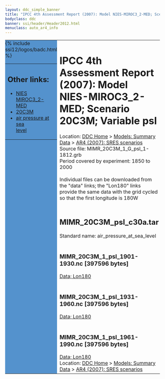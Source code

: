 ```yaml
---
layout: ddc_simple_banner
title: "IPCC 4th Assessment Report (2007): Model NIES-MIROC3_2-MED; Scenario 20C3M; Variable psl"
bodyclass: ddc
banner: ssi/header/Header2012.html
menuclass: auto_ar4_info
---
```



<table width="100%" border="0" cellspacing="0" cellpadding="0" style="border-collapse: collapse;">
<tr style="margin:0;padding:0;border:0;">
<td style="margin:0;padding:0;border:0;height:1pt;width:150pt;background:#5492CD;" valign="top" >

<div id="lh-col2" class="auto_ar4_info">
<table class="menumain" bgcolor="#5492CD" cellspacing="0" width="100%" border="0">
<tr><td>
<h2> Other links:</h2>
<ul>
<li><a href="/auto/ar4/model-NIES-MIROC3_2-MED.html">NIES<br/>MIROC3_2-MED</a></li>
<li><a href="/auto/ar4/scenario-20C3M.html">20C3M</a></li>
<li><a href="/auto/ar4/var-air_pressure_at_sea_level.html">air pressure at sea<br/> level</a></li>
</ul>
</td></tr>
{% include ssi12/logos/badc.html %}
</table>
</div>
</td>
<td><h1>IPCC 4th Assessment Report (2007): Model NIES-MIROC3_2-MED; Scenario 20C3M; Variable psl</h1>

<!-- Breadcrumb1 -->
<div id="breadcrumb1" align="left">
Location: <a href="/index.html">DDC Home</a> > <a href="/sim/gcm_clim/">Models: Summary Data</a>
> <a href="/sim/gcm_clim/SRES_AR4/index.html">AR4 (2007): SRES scenarios</a>
</div>
<!-- End of Breadcrumb1 -->Source file: MIMR_20C3M_1_G_psl_1-1812.grb
<br/>
Period covered by experiment: 1850 to 2000<br/>
<br/>Individual files can be downloaded from the "data" links; the "Lon180" links provide the same data
         with the grid cycled so that the first longitude is 180W<br/>
<br/><h2>MIMR_20C3M_psl_c30a.tar</h2>
Standard name: air_pressure_at_sea_level<br>
<br/><h3>MIMR_20C3M_1_psl_1901-1930.nc [397596 bytes]</h3>
<a href="/cgi-bin/downl/ar4_nc/psl/MIMR_20C3M_1_psl_1901-1930.nc">Data; </a><a href="/cgi-bin/downl/ar4_nc/psl/MIMR_20C3M_1_psl_1901-1930.cyto180.nc"> Lon180</a><br/>
<br/><h3>MIMR_20C3M_1_psl_1931-1960.nc [397596 bytes]</h3>
<a href="/cgi-bin/downl/ar4_nc/psl/MIMR_20C3M_1_psl_1931-1960.nc">Data; </a><a href="/cgi-bin/downl/ar4_nc/psl/MIMR_20C3M_1_psl_1931-1960.cyto180.nc"> Lon180</a><br/>
<br/><h3>MIMR_20C3M_1_psl_1961-1990.nc [397596 bytes]</h3>
<a href="/cgi-bin/downl/ar4_nc/psl/MIMR_20C3M_1_psl_1961-1990.nc">Data; </a><a href="/cgi-bin/downl/ar4_nc/psl/MIMR_20C3M_1_psl_1961-1990.cyto180.nc"> Lon180</a><br/>
<!-- Breadcrumb2 -->
<div id="breadcrumb2" align="left">
Location: <a href="/index.html">DDC Home</a> > <a href="/sim/gcm_clim/">Models: Summary Data</a>
> <a href="/sim/gcm_clim/SRES_AR4/index.html">AR4 (2007): SRES scenarios</a>
</div>
<!-- End of Breadcrumb2 --></td></tr></table>
